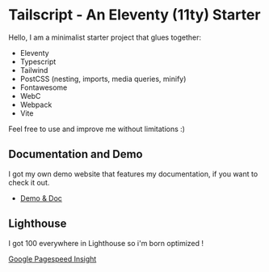 # Tailscript - An Eleventy (11ty) Starter

Hello, I am a minimalist starter project that glues together:

- Eleventy
- Typescript
- Tailwind
- PostCSS (nesting, imports, media queries, minify)
- Fontawesome
- WebC
- Webpack
- Vite

Feel free to use and improve me without limitations :)

## Documentation and Demo

I got my own demo website that features my documentation, if you want to check it out.

- [Demo & Doc](https://vocal-licorice-a3b377.netlify.app)

## Lighthouse

I got 100 everywhere in Lighthouse so i'm born optimized !

[Google Pagespeed Insight](https://pagespeed.web.dev/analysis/https-vocal-licorice-a3b377-netlify-app/hecgcxec10?form_factor=desktop)